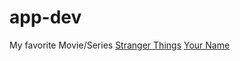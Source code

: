 # app-dev
My favorite Movie/Series
[Stranger Things](https://www.netflix.com/ph-en/title/80057281)
[Your Name](https://www.imdb.com/title/tt5311514/)
